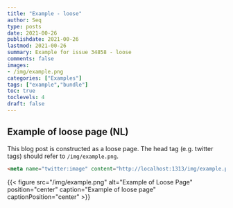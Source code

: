 ```yaml
---
title: "Example - loose"
author: Seq
type: posts
date: 2021-00-26
publishdate: 2021-00-26
lastmod: 2021-00-26
summary: Example for issue 34858 - loose
comments: false
images:
- /img/example.png
categories: ["Examples"]
tags: ["example","bundle"]
toc: true
toclevels: 4
draft: false
---
```


## Example of loose page (NL)

This blog post is constructed as a loose page.
The head tag (e.g. twitter tags) should refer to `/img/example.png`.

```html
<meta name="twitter:image" content="http://localhost:1313/img/example.png">
```

{{< figure src="/img/example.png" alt="Example of Loose Page" position="center" caption="Example of loose page" captionPosition="center" >}}
